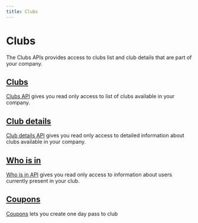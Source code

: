```yaml
---
title: Clubs
---
```


# Clubs

The Clubs APIs provides access to clubs list and club details that are part of your company.


## [Clubs][Clubs]

[Clubs API][Clubs] gives you read only access to list of clubs 
available in your company.


## [Club details][ClubDetails]

[Club details API][ClubDetails] gives you read only access to detailed information about clubs
available in your company.


## [Who is in][WhoIsIn]

[Who is in API][WhoIsIn] gives you read only access to information about users currently present in your club.

## [Coupons][Coupons]

[Coupons][Coupons] lets you create one day pass to club



[Clubs]: /api/clubs/clubs/
[ClubDetails]: /api/clubs/clubdetails/
[WhoIsIn]: /api/clubs/whoisin
[Coupons]: /api/clubs/coupons
